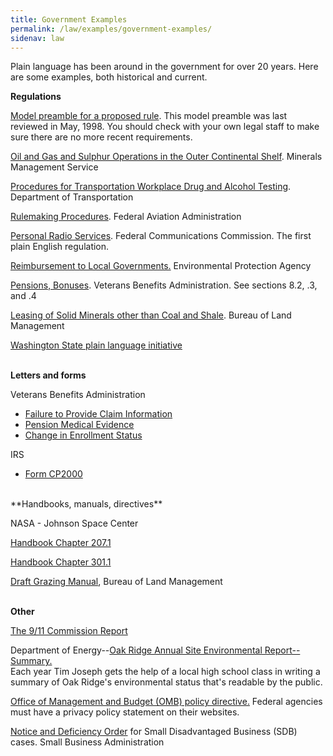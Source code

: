 ```yaml
---
title: Government Examples
permalink: /law/examples/government-examples/
sidenav: law
---
```


Plain language has been around in the government for over 20 years. Here are some examples, both historical and current.

**Regulations**

[Model preamble for a proposed rule](BLM-model.cfm). This model preamble was last reviewed in May, 1998\. You should check with your own legal staff to make sure there are no more recent requirements.

[Oil and Gas and Sulphur Operations in the Outer Continental Shelf](MMS-CFR.cfm). Minerals Management Service

[Procedures for Transportation Workplace Drug and Alcohol Testing](http://www.access.gpo.gov/nara/cfr/waisidx_01/49cfr40_01.html). Department of Transportation

[Rulemaking Procedures](http://www.access.gpo.gov/nara/cfr/waisidx_01/49cfr106_01.html). Federal Aviation Administration

[Personal Radio Services](radio.cfm). Federal Communications Commission. The first plain English regulation.

[Reimbursement to Local Governments.](http://ecfr.gpoaccess.gov/cgi/t/text/text-idx?c=ecfr&sid=46bcdbb3ede6099258901b444f473525&tpl=/ecfrbrowse/Title40/40cfr310_main_02.tpl) Environmental Protection Agency

[Pensions, Bonuses](http://ecfr.gpoaccess.gov/cgi/t/text/text-idx?c=ecfr&sid=a210328595dc44932664bf297ced5ef4&tpl=/ecfrbrowse/Title38/38cfr8_main_02.tpl). Veterans Benefits Administration. See sections 8.2, .3, and .4

[Leasing of Solid Minerals other than Coal and Shale](http://ecfr.gpoaccess.gov/cgi/t/text/text-idx?c=ecfr&sid=f125b979c6e6277028015b758c524fad&rgn=div5&view=text&node=43:2.1.1.3.64&idno=43). Bureau of Land Management

[Washington State plain language initiative](WArules.cfm)<br><br>

**Letters and forms**

Veterans Benefits Administration

- [Failure to Provide Claim Information](VBA-noInfo.cfm)
- [Pension Medical Evidence](VBA-pension.cfm)
- [Change in Enrollment Status](VBA-change.cfm)

IRS

- [Form CP2000](../before_after/CP2000_after.pdf)

<br>
**Handbooks, manuals, directives**

NASA - Johnson Space Center

[Handbook Chapter 207.1](../before_after/johnsonmanualAFTER2.cfm)

[Handbook Chapter 301.1](../before_after/johnsonmanualAFTER3.cfm)

[Draft Grazing Manual](BLM-Manual.cfm), Bureau of Land Management<br><br>

**Other**

[The 9/11 Commission Report](http://www.9-11commission.gov/report/911Report.pdf)

Department of Energy--[Oak Ridge Annual Site Environmental Report--Summary.](http://www.ornl.gov/Env_Rpt/aser01/summary01.pdf)<br>
Each year Tim Joseph gets the help of a local high school class in writing a summary of Oak Ridge's environmental status that's readable by the public.

[Office of Management and Budget (OMB) policy directive.](http://www.whitehouse.gov/omb/memoranda/m99-18.html) Federal agencies must have a privacy policy statement on their websites.

[Notice and Deficiency Order](sdba.pdf) for Small Disadvantaged Business (SDB) cases. Small Business Administration
